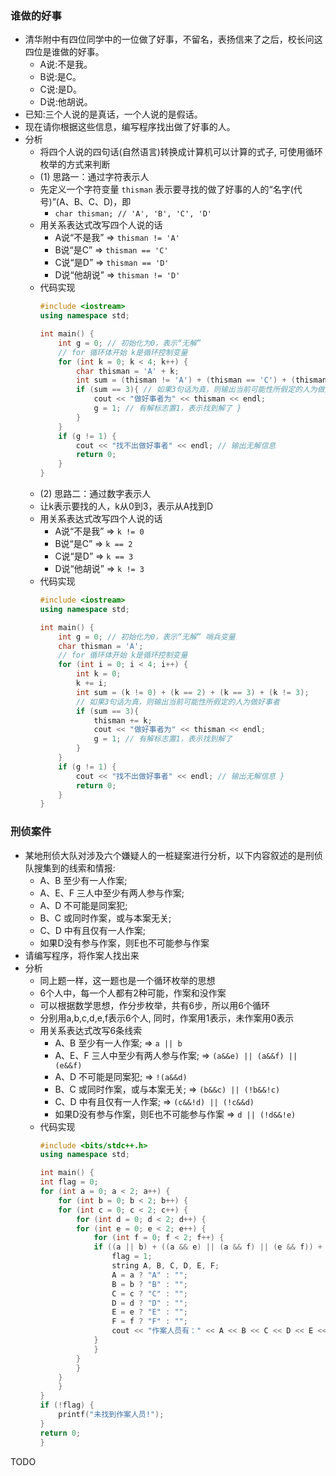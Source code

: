 ### 谁做的好事

- 清华附中有四位同学中的一位做了好事，不留名，表扬信来了之后，校长问这四位是谁做的好事。
    * A说:不是我。
    * B说:是C。
    * C说:是D。
    * D说:他胡说。
- 已知:三个人说的是真话，一个人说的是假话。
- 现在请你根据这些信息，编写程序找出做了好事的人。
- 分析
    * 将四个人说的四句话(自然语言)转换成计算机可以计算的式子, 可使用循环枚举的方式来判断
    * (1) 思路一：通过字符表示人
    * 先定义一个字符变量 `thisman` 表示要寻找的做了好事的人的“名字(代号)”(A、B、C、D)，即 
        * `char thisman; // 'A', 'B', 'C', 'D'`
    * 用关系表达式改写四个人说的话
        * A说“不是我” $\Rightarrow$ `thisman != 'A'`
        * B说“是C” $\Rightarrow$ `thisman == 'C'`
        * C说“是D” $\Rightarrow$ `thisman == 'D'`
        * D说“他胡说” $\Rightarrow$ `thisman != 'D'`
    * 代码实现
        ```cpp
        #include <iostream>
        using namespace std;

        int main() {
            int g = 0; // 初始化为0，表示“无解”
            // for 循环体开始 k是循环控制变量
            for (int k = 0; k < 4; k++) {
                char thisman = 'A' + k;
                int sum = (thisman != 'A') + (thisman == 'C') + (thisman == 'D') + (thisman != 'D');
                if (sum == 3){ // 如果3句话为真，则输出当前可能性所假定的人为做好事者
                    cout << "做好事者为" << thisman << endl;
                    g = 1; // 有解标志置1，表示找到解了 }
                }
            }
            if (g != 1) {
                cout << "找不出做好事者" << endl; // 输出无解信息
                return 0;
            }
        }
        ```
    * (2) 思路二：通过数字表示人
    * 让k表示要找的人，k从0到3，表示从A找到D
    * 用关系表达式改写四个人说的话
        * A说“不是我” $\Rightarrow$ `k != 0`
        * B说“是C” $\Rightarrow$ `k == 2`
        * C说“是D” $\Rightarrow$ `k == 3`
        * D说“他胡说” $\Rightarrow$ `k != 3`
    * 代码实现
        ```cpp
        #include <iostream>
        using namespace std;

        int main() {
            int g = 0; // 初始化为0，表示“无解” 哨兵变量
            char thisman = 'A';
            // for 循环体开始 k是循环控制变量
            for (int i = 0; i < 4; i++) {
                int k = 0;
                k += i;
                int sum = (k != 0) + (k == 2) + (k == 3) + (k != 3);
                // 如果3句话为真，则输出当前可能性所假定的人为做好事者
                if (sum == 3){
                    thisman += k;
                    cout << "做好事者为" << thisman << endl;
                    g = 1; // 有解标志置1，表示找到解了
                }
            }
            if (g != 1) {
                cout << "找不出做好事者" << endl; // 输出无解信息 }
                return 0;
            }
        }
        ```

### 刑侦案件

- 某地刑侦大队对涉及六个嫌疑人的一桩疑案进行分析，以下内容叙述的是刑侦队搜集到的线索和情报:
    * A、B 至少有一人作案;
    * A、E、F 三人中至少有两人参与作案;
    * A、D 不可能是同案犯;
    * B、C 或同时作案，或与本案无关;
    * C、D 中有且仅有一人作案;
    * 如果D没有参与作案，则E也不可能参与作案
- 请编写程序，将作案人找出来
- 分析
    * 同上题一样，这一题也是一个循环枚举的思想
    * 6个人中，每一个人都有2种可能，作案和没作案
    * 可以根据数学思想，作分步枚举，共有6步，所以用6个循环
    * 分别用a,b,c,d,e,f表示6个人, 同时，作案用1表示，未作案用0表示
    * 用关系表达式改写6条线索
        * A、B 至少有一人作案; $\Rightarrow$ `a || b`
        * A、E、F 三人中至少有两人参与作案; $\Rightarrow$ `(a&&e) || (a&&f) || (e&&f)`
        * A、D 不可能是同案犯; $\Rightarrow$ `!(a&&d)`
        * B、C 或同时作案，或与本案无关; $\Rightarrow$ `(b&&c) || (!b&&!c)`
        * C、D 中有且仅有一人作案; $\Rightarrow$ `(c&&!d) || (!c&&d)`
        * 如果D没有参与作案，则E也不可能参与作案 $\Rightarrow$ `d || (!d&&!e)`
    * 代码实现
        ```cpp
        #include <bits/stdc++.h>
        using namespace std;

        int main() {
        int flag = 0;
        for (int a = 0; a < 2; a++) {
            for (int b = 0; b < 2; b++) {
            for (int c = 0; c < 2; c++) {
                for (int d = 0; d < 2; d++) {
                for (int e = 0; e < 2; e++) {
                    for (int f = 0; f < 2; f++) {
                    if ((a || b) + ((a && e) || (a && f) || (e && f)) + (!(a && d)) + ((b && c) || (!b && !c)) + ((c && !d) || (!c && d)) + (d || (!d && !e)) == 6) {
                        flag = 1;
                        string A, B, C, D, E, F;
                        A = a ? "A" : "";
                        B = b ? "B" : "";
                        C = c ? "C" : "";
                        D = d ? "D" : "";
                        E = e ? "E" : "";
                        F = f ? "F" : "";
                        cout << "作案人员有：" << A << B << C << D << E << F << endl;
                    }
                    }
                }
                }
            }
            }
        }
        if (!flag) {
            printf("未找到作案人员!");
        }
        return 0;
        }
        ```

TODO